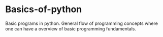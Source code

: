 # Basics-of-python
Basic programs in python.
General flow of programming concepts where one can have a overview of basic programming fundamentals.

